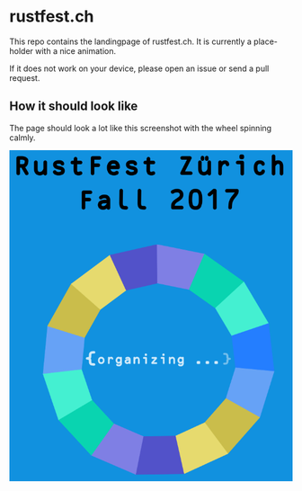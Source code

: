 # rustfest.ch

This repo contains the landingpage of rustfest.ch.
It is currently a place-holder with a nice animation.

If it does not work on your device, please open an issue or send a pull request.

## How it should look like

The page should look a lot like this screenshot with the wheel spinning calmly.

![preview](Page_preview.png)
